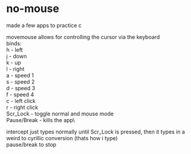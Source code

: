 # no-mouse
made a few apps to practice c

movemouse allows for controlling the cursor via the keyboard\
binds:\
  h - left\
  j - down\
  k - up\
  l - right\
  a - speed 1\
  s - speed 2\
  d - speed 3\
  f - speed 4\
  c - left click\
  r - right click\
  Scr_Lock - toggle normal and mouse mode\
  Pause/Break - kills the app\

intercept just types normally until Scr_Lock is pressed, then it types in a weird to cyrillic conversion (thats how i type)\
pause/break to stop

